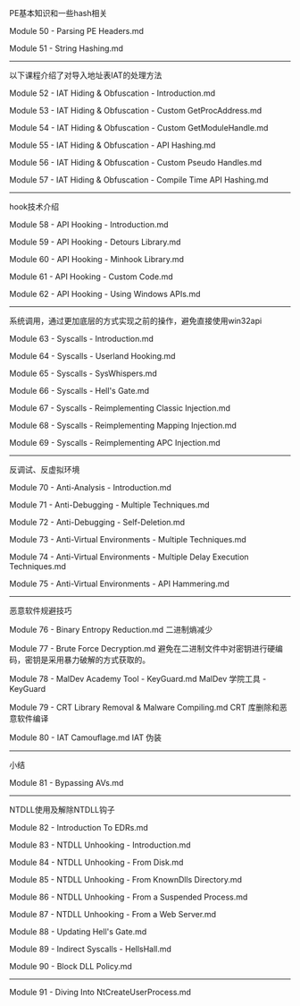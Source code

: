 PE基本知识和一些hash相关

Module 50 - Parsing PE Headers.md

Module 51 - String Hashing.md

---

以下课程介绍了对导入地址表IAT的处理方法

Module 52 - IAT Hiding & Obfuscation - Introduction.md

Module 53 - IAT Hiding & Obfuscation - Custom GetProcAddress.md

Module 54 - IAT Hiding & Obfuscation - Custom GetModuleHandle.md

Module 55 - IAT Hiding & Obfuscation - API Hashing.md

Module 56 - IAT Hiding & Obfuscation - Custom Pseudo Handles.md

Module 57 - IAT Hiding & Obfuscation - Compile Time API Hashing.md

---

hook技术介绍

Module 58 - API Hooking - Introduction.md

Module 59 - API Hooking - Detours Library.md

Module 60 - API Hooking - Minhook Library.md

Module 61 - API Hooking - Custom Code.md

Module 62 - API Hooking - Using Windows APIs.md

---

系统调用，通过更加底层的方式实现之前的操作，避免直接使用win32api

Module 63 - Syscalls - Introduction.md

Module 64 - Syscalls - Userland Hooking.md

Module 65 - Syscalls - SysWhispers.md

Module 66 - Syscalls - Hell's Gate.md

Module 67 - Syscalls - Reimplementing Classic Injection.md

Module 68 - Syscalls - Reimplementing Mapping Injection.md

Module 69 - Syscalls - Reimplementing APC Injection.md

---

反调试、反虚拟环境

Module 70 - Anti-Analysis - Introduction.md

Module 71 - Anti-Debugging - Multiple Techniques.md

Module 72 - Anti-Debugging - Self-Deletion.md

Module 73 - Anti-Virtual Environments - Multiple Techniques.md

Module 74 - Anti-Virtual Environments - Multiple Delay Execution Techniques.md

Module 75 - Anti-Virtual Environments - API Hammering.md

---

恶意软件规避技巧

Module 76 - Binary Entropy Reduction.md 二进制熵减少

Module 77 - Brute Force Decryption.md 避免在二进制文件中对密钥进行硬编码，密钥是采用暴力破解的方式获取的。

Module 78 - MalDev Academy Tool - KeyGuard.md MalDev 学院工具 - KeyGuard

Module 79 - CRT Library Removal & Malware Compiling.md CRT 库删除和恶意软件编译

Module 80 - IAT Camouflage.md   IAT 伪装

---

小结

Module 81 - Bypassing AVs.md 

---

NTDLL使用及解除NTDLL钩子	

Module 82 - Introduction To EDRs.md

Module 83 - NTDLL Unhooking - Introduction.md

Module 84 - NTDLL Unhooking - From Disk.md

Module 85 - NTDLL Unhooking - From KnownDlls Directory.md

Module 86 - NTDLL Unhooking - From a Suspended Process.md

Module 87 - NTDLL Unhooking - From a Web Server.md

Module 88 - Updating Hell's Gate.md

Module 89 - Indirect Syscalls - HellsHall.md

Module 90 - Block DLL Policy.md

---

Module 91 - Diving Into NtCreateUserProcess.md



